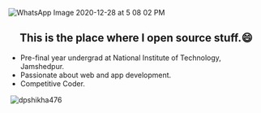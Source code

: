 
![WhatsApp Image 2020-12-28 at 5 08 02 PM](https://user-images.githubusercontent.com/71020381/103212076-e9383e80-492f-11eb-8297-9f9ec0143c80.jpeg)



<!-- <h1 align="center">HELLO WORLD!</h1> -->
<h2 align="center">This is the place where I open source stuff.😄</h2>

-   Pre-final year undergrad at National Institute of Technology, Jamshedpur.
-   Passionate about web and app development.
-   Competitive Coder.

<!-- <p align="left"> <img src="https://komarev.com/ghpvc/?username=dpshikha476" alt="dpshikha476" /> </p> -->

<p>&nbsp;<img align="center" src="https://github-readme-stats.vercel.app/api?username=dpshikha476&show_icons=true" alt="dpshikha476" /></p>







